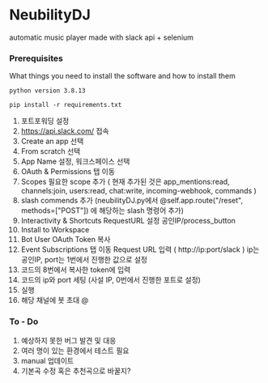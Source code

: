 # NeubilityDJ
automatic music player made with slack api + selenium

### Prerequisites

What things you need to install the software and how to install them

```
python version 3.8.13

pip install -r requirements.txt
```

1. 포트포워딩 설정
2. https://api.slack.com/ 접속
3. Create an app 선택
4. From scratch 선택
5. App Name 설정, 워크스페이스 선택
6. OAuth & Permissions 탭 이동
7. Scopes 필요한 scope 추가 
   ( 현재 추가된 것은 app_mentions:read, channels:join, users:read, chat:write, incoming-webhook, commands )
8. slash commends 추가 (neubilityDJ.py에서 @self.app.route("/reset", methods=["POST"]) 에 해당하는 slash 명령어 추가)
9. Interactivity & Shortcuts RequestURL 설정  공인IP/process_button
10. Install to Workspace
11. Bot User OAuth Token 복사
12. Event Subscriptions 탭 이동 Request URL 입력
( http://ip:port/slack ) ip는 공인IP, port는 1번에서 진행한 값으로 설정
13. 코드의 8번에서 복사한 token에 입력
14. 코드의 ip와 port 세팅 (사설 IP, 0번에서 진행한 포트로 설정)
15. 실행
16. 해당 채널에 봇 초대 @

### To - Do

1. 예상하지 못한 버그 발견 및 대응
2. 여러 명이 있는 환경에서 테스트 필요
3. manual 업데이트
4. 기본곡 수정 혹은 추천곡으로 바꿀지?
